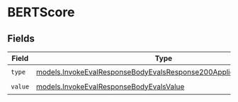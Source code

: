 # BERTScore


## Fields

| Field                                                                                                                                        | Type                                                                                                                                         | Required                                                                                                                                     | Description                                                                                                                                  |
| -------------------------------------------------------------------------------------------------------------------------------------------- | -------------------------------------------------------------------------------------------------------------------------------------------- | -------------------------------------------------------------------------------------------------------------------------------------------- | -------------------------------------------------------------------------------------------------------------------------------------------- |
| `type`                                                                                                                                       | [models.InvokeEvalResponseBodyEvalsResponse200ApplicationJSON6Type](../models/invokeevalresponsebodyevalsresponse200applicationjson6type.md) | :heavy_check_mark:                                                                                                                           | N/A                                                                                                                                          |
| `value`                                                                                                                                      | [models.InvokeEvalResponseBodyEvalsValue](../models/invokeevalresponsebodyevalsvalue.md)                                                     | :heavy_check_mark:                                                                                                                           | N/A                                                                                                                                          |